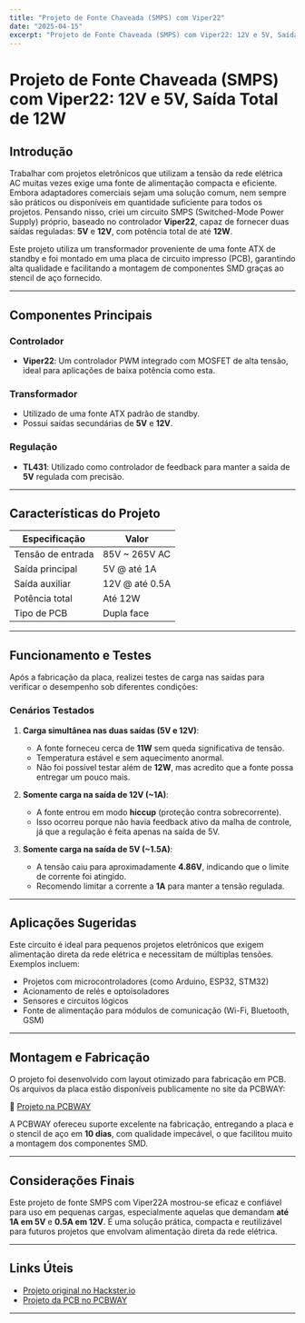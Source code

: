 ```yaml
---
title: "Projeto de Fonte Chaveada (SMPS) com Viper22"
date: "2025-04-15"
excerpt: "Projeto de Fonte Chaveada (SMPS) com Viper22: 12V e 5V, Saída Total de 12W."
---
```


# Projeto de Fonte Chaveada (SMPS) com Viper22: 12V e 5V, Saída Total de 12W

## Introdução

Trabalhar com projetos eletrônicos que utilizam a tensão da rede elétrica AC muitas vezes exige uma fonte de alimentação compacta e eficiente. Embora adaptadores comerciais sejam uma solução comum, nem sempre são práticos ou disponíveis em quantidade suficiente para todos os projetos. Pensando nisso, criei um circuito SMPS (Switched-Mode Power Supply) próprio, baseado no controlador **Viper22**, capaz de fornecer duas saídas reguladas: **5V** e **12V**, com potência total de até **12W**.

Este projeto utiliza um transformador proveniente de uma fonte ATX de standby e foi montado em uma placa de circuito impresso (PCB), garantindo alta qualidade e facilitando a montagem de componentes SMD graças ao stencil de aço fornecido.

---

## Componentes Principais

### Controlador
- **Viper22**: Um controlador PWM integrado com MOSFET de alta tensão, ideal para aplicações de baixa potência como esta.

### Transformador
- Utilizado de uma fonte ATX padrão de standby.
- Possui saídas secundárias de **5V** e **12V**.

### Regulação
- **TL431**: Utilizado como controlador de feedback para manter a saída de **5V** regulada com precisão.

---

## Características do Projeto

| Especificação        | Valor             |
|----------------------|-------------------|
| Tensão de entrada    | 85V ~ 265V AC     |
| Saída principal      | 5V @ até 1A       |
| Saída auxiliar       | 12V @ até 0.5A    |
| Potência total       | Até 12W           |
| Tipo de PCB          | Dupla face        |

---

## Funcionamento e Testes

Após a fabricação da placa, realizei testes de carga nas saídas para verificar o desempenho sob diferentes condições:

### Cenários Testados

1. **Carga simultânea nas duas saídas (5V e 12V)**:
   - A fonte forneceu cerca de **11W** sem queda significativa de tensão.
   - Temperatura estável e sem aquecimento anormal.
   - Não foi possível testar além de **12W**, mas acredito que a fonte possa entregar um pouco mais.

2. **Somente carga na saída de 12V (~1A)**:
   - A fonte entrou em modo **hiccup** (proteção contra sobrecorrente).
   - Isso ocorreu porque não havia feedback ativo da malha de controle, já que a regulação é feita apenas na saída de 5V.

3. **Somente carga na saída de 5V (~1.5A)**:
   - A tensão caiu para aproximadamente **4.86V**, indicando que o limite de corrente foi atingido.
   - Recomendo limitar a corrente a **1A** para manter a tensão regulada.

---

## Aplicações Sugeridas

Este circuito é ideal para pequenos projetos eletrônicos que exigem alimentação direta da rede elétrica e necessitam de múltiplas tensões. Exemplos incluem:

- Projetos com microcontroladores (como Arduino, ESP32, STM32)
- Acionamento de relés e optoisoladores
- Sensores e circuitos lógicos
- Fonte de alimentação para módulos de comunicação (Wi-Fi, Bluetooth, GSM)

---

## Montagem e Fabricação

O projeto foi desenvolvido com layout otimizado para fabricação em PCB. Os arquivos da placa estão disponíveis publicamente no site da PCBWAY:

🔗 [Projeto na PCBWAY](https://www.pcbway.com/project/shareproject/viper22A_5V_12V_SMPS_Circuit_0c248d23.html)

A PCBWAY ofereceu suporte excelente na fabricação, entregando a placa e o stencil de aço em **10 dias**, com qualidade impecável, o que facilitou muito a montagem dos componentes SMD.

---

## Considerações Finais

Este projeto de fonte SMPS com Viper22A mostrou-se eficaz e confiável para uso em pequenas cargas, especialmente aquelas que demandam **até 1A em 5V** e **0.5A em 12V**. É uma solução prática, compacta e reutilizável para futuros projetos que envolvam alimentação direta da rede elétrica.



---

## Links Úteis

- [Projeto original no Hackster.io](https://www.hackster.io/FiDeNet/viper22a-12v-5v-smps-with-12w-total-output-fef0bc)
- [Projeto da PCB no PCBWAY](https://www.pcbway.com/project/shareproject/viper22A_5V_12V_SMPS_Circuit_0c248d23.html)

---

